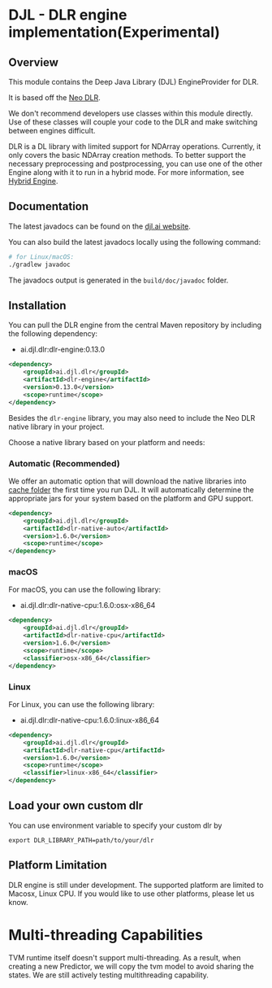# DJL - DLR engine implementation(Experimental)

## Overview
This module contains the Deep Java Library (DJL) EngineProvider for DLR.

It is based off the [Neo DLR](https://github.com/neo-ai/neo-ai-dlr).


We don't recommend developers use classes within this module directly.
Use of these classes will couple your code to the DLR and make switching between engines difficult.

DLR is a DL library with limited support for NDArray operations.
Currently, it only covers the basic NDArray creation methods. To better support the necessary preprocessing and postprocessing,
you can use one of the other Engine along with it to run in a hybrid mode.
For more information, see [Hybrid Engine](../../../docs/hybrid_engine.md).

## Documentation

The latest javadocs can be found on the [djl.ai website](https://javadoc.io/doc/ai.djl.dlr/dlr-engine/latest/index.html).

You can also build the latest javadocs locally using the following command:

```sh
# for Linux/macOS:
./gradlew javadoc
```
The javadocs output is generated in the `build/doc/javadoc` folder.

## Installation
You can pull the DLR engine from the central Maven repository by including the following dependency:

- ai.djl.dlr:dlr-engine:0.13.0

```xml
<dependency>
    <groupId>ai.djl.dlr</groupId>
    <artifactId>dlr-engine</artifactId>
    <version>0.13.0</version>
    <scope>runtime</scope>
</dependency>
```

Besides the `dlr-engine` library, you may also need to include the Neo DLR native library in your project.

Choose a native library based on your platform and needs:

### Automatic (Recommended)

We offer an automatic option that will download the native libraries into [cache folder](../../../docs/development/cache_management.md) the first time you run DJL.
It will automatically determine the appropriate jars for your system based on the platform and GPU support.

```xml
<dependency>
    <groupId>ai.djl.dlr</groupId>
    <artifactId>dlr-native-auto</artifactId>
    <version>1.6.0</version>
    <scope>runtime</scope>
</dependency>
```

### macOS
For macOS, you can use the following library:

- ai.djl.dlr:dlr-native-cpu:1.6.0:osx-x86_64

```xml
<dependency>
    <groupId>ai.djl.dlr</groupId>
    <artifactId>dlr-native-cpu</artifactId>
    <version>1.6.0</version>
    <scope>runtime</scope>
    <classifier>osx-x86_64</classifier>
</dependency>
```

### Linux
For Linux, you can use the following library:

- ai.djl.dlr:dlr-native-cpu:1.6.0:linux-x86_64

```xml
<dependency>
    <groupId>ai.djl.dlr</groupId>
    <artifactId>dlr-native-cpu</artifactId>
    <version>1.6.0</version>
    <scope>runtime</scope>
    <classifier>linux-x86_64</classifier>
</dependency>
```

## Load your own custom dlr
You can use environment variable to specify your custom dlr by

```
export DLR_LIBRARY_PATH=path/to/your/dlr
```

## Platform Limitation
DLR engine is still under development. The supported platform are limited to Macosx, Linux CPU. If you would like to use other platforms, please let us know.

# Multi-threading Capabilities
TVM runtime itself doesn't support multi-threading. As a result, when creating a new Predictor, we will copy the tvm model to avoid sharing the states.
We are still actively testing multithreading capability.
